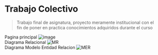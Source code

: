 # Trabajo Colectivo


> Trabajo final de asignatura, proyecto meramente institucional con el fin de poner en practica conocimientos adquiridos durante el curso

Pagina principal
![image](https://github.com/liandd/Colectivo/assets/114973749/95518832-89f1-4447-9844-70af0b5d9495)
<br>
Diagrama Relacional
![MR](https://github.com/liandd/Colectivo/assets/114973749/6f210d2d-02e1-4743-a693-dd0092ec7b58)
<br>
Diagrama Modelo Entidad Relacion
![MER](https://github.com/liandd/Colectivo/assets/114973749/454c6f4c-ce56-4675-8187-1e3d365889eb)
